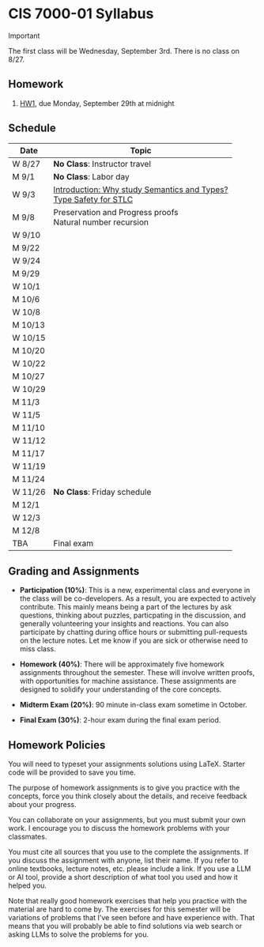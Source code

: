 # CIS 7000-01 Syllabus

> [!IMPORTANT]
> The first class will be Wednesday, September 3rd. There is no class on 8/27.

## Homework

1. [HW1](homework/hw1.pdf), due Monday, September 29th at midnight

## Schedule

| Date    | Topic | 
| ------  | ----- | 
| W 8/27  | **No Class**: Instructor travel              |
| M 9/1   | **No Class**: Labor day                      |
| W 9/3   | [Introduction: Why study Semantics and Types?](notes/01-introduction.md) <br/> [Type Safety for STLC](notes/plst.pdf) |
| M 9/8   | Preservation and Progress proofs </br> Natural number recursion |
| W 9/10  | |
| M 9/22  | |
| W 9/24  | |
| M 9/29  | |
| W 10/1  | |
| M 10/6  | |
| W 10/8  | | 
| M 10/13 | | 
| W 10/15 | | 
| M 10/20 | |
| W 10/22 | | 
| M 10/27 | |
| W 10/29 | | 
| M 11/3  | | 
| W 11/5  | | 
| M 11/10 | |
| W 11/12 | | 
| M 11/17 | | 
| W 11/19 | | 
| M 11/24 | | 
| W 11/26 | **No Class**: Friday schedule |
| M 12/1  | |
| W 12/3  | | 
| M 12/8  | | 
| TBA     | Final exam |

## Grading and Assignments

* **Participation (10%)**: This is a new, experimental class and everyone in
the class will be co-developers. As a result, you are expected to actively
contribute. This mainly means being a part of the lectures by ask questions,
thinking about puzzles, particpating in the discussion, and generally
volunteering your insights and reactions. You can also participate by chatting
during office hours or submitting pull-requests on the lecture notes. Let me
know if you are sick or otherwise need to miss class.

* **Homework (40%)**: There will be approximately five homework assignments
throughout the semester. These will involve written proofs, with
opportunities for machine assistance. These assignments are designed to
solidify your understanding of the core concepts.

* **Midterm Exam (20%)**: 90 minute in-class exam sometime in October.

* **Final Exam (30%)**: 2-hour exam during the final exam period.

## Homework Policies

You will need to typeset your assignments solutions using LaTeX. Starter code
will be provided to save you time.

The purpose of homework assignments is to give you practice with the concepts,
force you think closely about the details, and receive feedback about your
progress. 

You can collaborate on your assignments, but you must submit your own work. I
encourage you to discuss the homework problems with your classmates.

You must cite all sources that you use to the complete the assignments. If you
discuss the assignment with anyone, list their name. If you refer to online
textbooks, lecture notes, etc. please include a link. If you use a LLM or AI
tool, provide a short description of what tool you used and how it helped you.

Note that really good homework exercises that help you practice with the
material are hard to come by. The exercises for this semester will be
variations of problems that I've seen before and have experience with. That
means that you will probably be able to find solutions via web search or
asking LLMs to solve the problems for you. 


